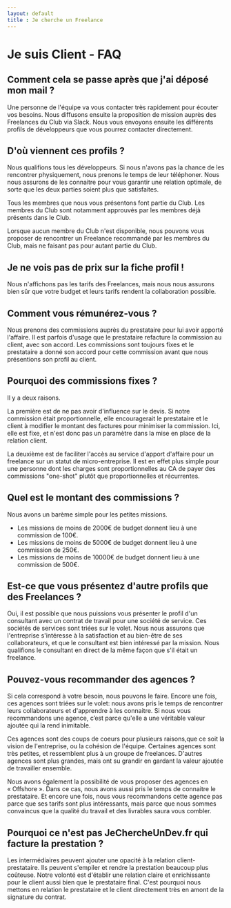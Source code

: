 ```yaml
---
layout: default
title : Je cherche un Freelance
---
```

# Je suis Client - FAQ

## Comment cela se passe après que j'ai déposé mon mail ?

Une personne de l'équipe va vous contacter très rapidement pour écouter vos besoins.
Nous diffusons ensuite la proposition de mission auprès des Freelances du Club via Slack. Nous vous envoyons ensuite les différents profils de développeurs que vous pourrez contacter directement. 

## D'où viennent ces profils ?

Nous qualifions tous les développeurs. Si nous n'avons pas la chance de les rencontrer physiquement, nous prenons le temps de leur téléphoner. Nous nous assurons de les connaitre pour vous garantir une relation optimale, de sorte que les deux parties soient plus que satisfaites.

Tous les membres que nous vous présentons font partie du Club. Les membres du Club sont notamment approuvés par les membres déjà présents dans le Club.

Lorsque aucun membre du Club n'est disponible, nous pouvons vous proposer de rencontrer un Freelance recommandé par les membres du Club, mais ne faisant pas pour autant partie du Club.

## Je ne vois pas de prix sur la fiche profil !

Nous n'affichons pas les tarifs des Freelances, mais nous nous assurons bien sûr que votre budget et leurs tarifs rendent la collaboration possible.

## Comment vous rémunérez-vous ?

Nous prenons des commissions auprès du prestataire pour lui avoir apporté l'affaire. Il est parfois d'usage que le prestataire refacture la commission au client, avec son accord. Les commissions sont toujours fixes et le prestataire a donné son accord pour cette commission avant que nous présentions son profil au client.

## Pourquoi des commissions fixes ?

Il y a deux raisons.

La première est de ne pas avoir d'influence sur le devis. Si notre commission était proportionnelle, elle encouragerait le prestataire et le client à modifier le montant des factures pour minimiser la commission. Ici, elle est fixe, et n'est donc pas un paramètre dans la mise en place de la relation client.

La deuxième est de faciliter l'accès au service d'apport d'affaire pour un freelance sur un statut de micro-entreprise. Il est en effet plus simple pour une personne dont les charges sont proportionnelles au CA de payer des commissions "one-shot" plutôt que proportionnelles et récurrentes.

## Quel est le montant des commissions ?

Nous avons un barème simple pour les petites missions. 

* Les missions de moins de 2000€ de budget donnent lieu à une commission de 100€. 
* Les missions de moins de 5000€ de budget donnent lieu à une commission de 250€.
* Les missions de moins de 10000€ de budget donnent lieu à une commission de 500€.

## Est-ce que vous présentez d'autre profils que des Freelances ?

Oui, il est possible que nous puissions vous présenter le profil d'un consultant avec un contrat de travail pour une société de service. Ces sociétés de services sont triées sur le volet. Nous nous assurons que l'entreprise s'intéresse à la satisfaction et au bien-être de ses collaborateurs, et que le consultant est bien intéressé par la mission. Nous qualifions le consultant en direct de la même façon que s'il était un freelance.

## Pouvez-vous recommander des agences ?

Si cela correspond à votre besoin, nous pouvons le faire. Encore une fois, ces agences sont triées sur le volet: nous avons pris le temps de rencontrer leurs collaborateurs et d'apprendre à les connaitre. Si nous vous recommandons une agence, c’est parce qu'elle a une véritable valeur ajoutée qui la rend inimitable. 

Ces agences sont des coups de coeurs pour plusieurs raisons,que ce soit la vision de l'entreprise, ou la cohésion de l'équipe. Certaines agences sont très petites, et ressemblent plus à un groupe de freelances. D'autres agences sont plus grandes, mais ont su grandir en gardant la valeur ajoutée de travailler ensemble.

Nous avons également la possibilité de vous proposer des agences en « Offshore ». Dans ce cas, nous avons aussi pris le temps de connaitre le prestataire. Et encore une fois, nous vous recommandons cette agence pas parce que ses tarifs sont plus intéressants, mais parce que nous sommes convaincus que la qualité du travail et des livrables saura vous combler.

## Pourquoi ce n'est pas JeChercheUnDev.fr qui facture la prestation ?

Les intermédiaires peuvent ajouter une opacité à la relation client-prestataire. Ils peuvent s'empiler et rendre la prestation beaucoup plus coûteuse. Notre volonté est d'établir une relation claire et enrichissante pour le client aussi bien que le prestataire final. C'est pourquoi nous mettons en relation le prestataire et le client directement très en amont de la signature du contrat. 